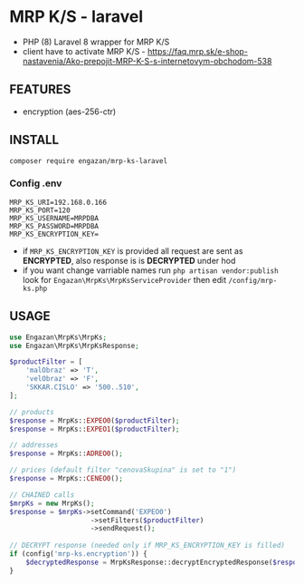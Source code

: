 # MRP K/S - laravel
- PHP (8) Laravel 8 wrapper for MRP K/S
- client have to activate MRP K/S - https://faq.mrp.sk/e-shop-nastavenia/Ako-prepojit-MRP-K-S-s-internetovym-obchodom-538

## FEATURES
- encryption (aes-256-ctr)

## INSTALL
```composer require engazan/mrp-ks-laravel```

### Config .env
```dotenv
MRP_KS_URI=192.168.0.166
MRP_KS_PORT=120
MRP_KS_USERNAME=MRPDBA
MRP_KS_PASSWORD=MRPDBA
MRP_KS_ENCRYPTION_KEY=
```
- if ```MRP_KS_ENCRYPTION_KEY``` is provided all request are sent as __ENCRYPTED__, also response is is __DECRYPTED__ under hod
- if you want change varriable names run ```php artisan vendor:publish``` look for ```Engazan\MrpKs\MrpKsServiceProvider``` then edit ```/config/mrp-ks.php```

## USAGE
```php
use Engazan\MrpKs\MrpKs;
use Engazan\MrpKs\MrpKsResponse;

$productFilter = [
    'malObraz' => 'T',
    'velObraz' => 'F',
    'SKKAR.CISLO' => '500..510',
];

// products
$response = MrpKs::EXPEO0($productFilter);
$response = MrpKs::EXPEO1($productFilter);

// addresses
$response = MrpKs::ADREO0();

// prices (default filter "cenovaSkupina" is set to "1")
$response = MrpKs::CENEO0();

// CHAINED calls
$mrpKs = new MrpKs();
$response = $mrpKs->setCommand('EXPEO0')
                    ->setFilters($productFilter)
                    ->sendRequest();
               
// DECRYPT response (needed only if MRP_KS_ENCRYPTION_KEY is filled) 
if (config('mrp-ks.encryption')) {
    $decryptedResponse = MrpKsResponse::decryptEncryptedResponse($response);
}

```
